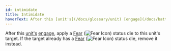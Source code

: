 ```yaml
---
id: intimidate
title: Intimidate
hoverText: After this [unit's](/docs/glossary/unit) [engage](/docs/battles/adventurer-turn/engage), apply a [Fear](/docs/battles/status-effects/fear) (<img src="/icons/fear.svg" alt="Fear Icon" className="icon-svg" />) status die to this unit's target. If the target already has a [Fear](/docs/battles/status-effects/fear) (<img src="/icons/fear.svg" alt="Fear Icon" className="icon-svg" />) status die, remove it instead.
---
```


After this [unit's](/docs/glossary/unit) [engage](/docs/battles/adventurer-turn/engage), apply a [Fear](/docs/battles/status-effects/fear) (<img src="/icons/fear.svg" alt="Fear Icon" className="icon-svg" />) status die to this unit's target. If the target already has a [Fear](/docs/battles/status-effects/fear) (<img src="/icons/fear.svg" alt="Fear Icon" className="icon-svg" />) status die, remove it instead.
